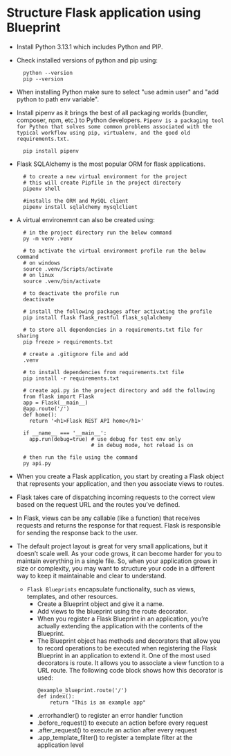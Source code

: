 # Structure Flask application using Blueprint
- Install Python 3.13.1 which includes Python and PIP.
- Check installed versions of python and pip using:
  ```
    python --version
    pip --version
  ```
- When installing Python make sure to select "use admin user" and "add python to path env variable".
- Install pipenv as it brings the best of all packaging worlds (bundler, composer, npm, etc.) to Python developers. `Pipenv is a packaging tool for Python that solves some common problems associated with the typical workflow using pip, virtualenv, and the good old requirements.txt.`
  ```
    pip install pipenv
  ```
- Flask SQLAlchemy is the most popular ORM for flask applications.
  ```
    # to create a new virtual environment for the project
    # this will create Pipfile in the project directory
    pipenv shell
    
    #installs the ORM and MySQL client
    pipenv install sqlalchemy mysqlclient 
  ```

- A virtual environemnt can also be created using:
  ```
    # in the project directory run the below command
    py -m venv .venv

    # to activate the virtual environment profile run the below command
    # on windows
    source .venv/Scripts/activate
    # on linux
    source .venv/bin/activate

    # to deactivate the profile run
    deactivate

    # install the following packages after activating the profile
    pip install flask flask_restful flask_sqlalchemy

    # to store all dependencies in a requirements.txt file for sharing
    pip freeze > requirements.txt

    # create a .gitignore file and add
    .venv

    # to install dependencies from requirements.txt file
    pip install -r requirements.txt

    # create api.py in the project directory and add the following
    from flask import Flask
    app = Flask(__main__)
    @app.route('/')
    def home():
      return '<h1>Flask REST API home</h1>'

    if __name__ === '__main__':
      app.run(debug=true) # use debug for test env only
                          # in debug mode, hot reload is on

    # then run the file using the command
    py api.py
  ```

- When you create a Flask application, you start by creating a Flask object that represents your application, and then you associate views to routes. 
- Flask takes care of dispatching incoming requests to the correct view based on the request URL and the routes you’ve defined.
- In Flask, views can be any callable (like a function) that receives requests and returns the response for that request. Flask is responsible for sending the response back to the user.
- The default project layout is great for very small applications, but it doesn’t scale well. As your code grows, it can become harder for you to maintain everything in a single file. So, when your application grows in size or complexity, you may want to structure your code in a different way to keep it maintainable and clear to understand.
  - `Flask Blueprints` encapsulate functionality, such as views, templates, and other resources.
    - Create a Blueprint object and give it a name.
    - Add views to the blueprint using the route decorator.
    - When you register a Flask Blueprint in an application, you’re actually extending the application with the contents of the Blueprint.
    - The Blueprint object has methods and decorators that allow you to record operations to be executed when registering the Flask Blueprint in an application to extend it. One of the most used decorators is route. It allows you to associate a view function to a URL route. The following code block shows how this decorator is used:
      ```
      @example_blueprint.route('/')
      def index():
          return "This is an example app"
      ```
    - .errorhandler() to register an error handler function 
    - .before_request() to execute an action before every request
    - .after_request() to execute an action after every request
    - .app_template_filter() to register a template filter at the application level
